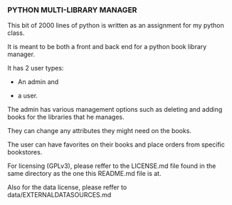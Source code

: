 ### PYTHON MULTI-LIBRARY MANAGER

This bit of 2000 lines of python is written as an assignment for my python class.

It is meant to be both a front and back end for a python book library manager.

It has 2 user types:

- An admin and

- a user.

The admin has various management options such as deleting and adding books for the libraries that he manages.

They can change any attributes they might need on the books.


The user can have favorites on their books and place orders from specific bookstores.


For licensing (GPLv3), please reffer to the LICENSE.md file found in the same directory as the one this README.md file is at.

Also for the data license, please reffer to data/EXTERNALDATASOURCES.md